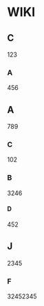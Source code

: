 [//]: <> (order:asc)


# WIKI


## C

123


### A

456

## A

789

### C

102

### B

3246

#### D

452

## J

2345

### F

32452345